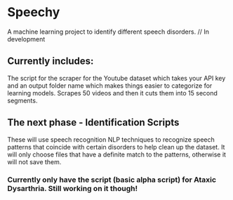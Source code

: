 # Speechy
A machine learning project to identify different speech disorders. // In development

## Currently includes:
The script for the scraper for the Youtube dataset which takes your API key and an output folder name which makes things easier to categorize for learning models.
Scrapes 50 videos and then it cuts them into 15 second segments.

## The next phase - Identification Scripts
These will use speech recognition NLP techniques to recognize speech patterns that coincide with certain disorders to help clean up the dataset.
It will only choose files that have a definite match to the patterns, otherwise it will not save them.

### Currently only have the script (basic alpha script) for Ataxic Dysarthria. Still working on it though!
